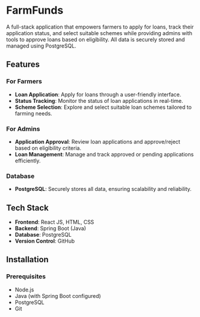 # FarmFunds  
A full-stack application that empowers farmers to apply for loans, track their application status, and select suitable schemes while providing admins with tools to approve loans based on eligibility. All data is securely stored and managed using PostgreSQL.

## Features  
### For Farmers  
- **Loan Application**: Apply for loans through a user-friendly interface.  
- **Status Tracking**: Monitor the status of loan applications in real-time.  
- **Scheme Selection**: Explore and select suitable loan schemes tailored to farming needs.  

### For Admins  
- **Application Approval**: Review loan applications and approve/reject based on eligibility criteria.  
- **Loan Management**: Manage and track approved or pending applications efficiently.  

### Database  
- **PostgreSQL**: Securely stores all data, ensuring scalability and reliability.

## Tech Stack  
- **Frontend**: React JS, HTML, CSS  
- **Backend**: Spring Boot (Java)  
- **Database**: PostgreSQL  
- **Version Control**: GitHub  

## Installation  

### Prerequisites  
- Node.js  
- Java (with Spring Boot configured)  
- PostgreSQL  
- Git  

